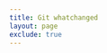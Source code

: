 ```yaml
---
title: Git whatchanged
layout: page
exclude: true
---
```

<!--stackedit_data:
eyJoaXN0b3J5IjpbLTk3NDc5ODk1NV19
-->
